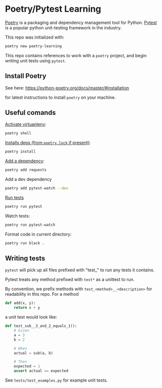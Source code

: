 # Poetry/Pytest Learning

[Poetry](https://python-poetry.org/) is a packaging and dependency management tool for Python. 
[Pytest](https://docs.pytest.org/en/6.2.x/) is a popular python unit-testing framework in the industry.

This repo was initialized with:
```bash
poetry new poetry-learning
```

This repo contains references to work with a `poetry` project, and begin writing unit tests using `pytest`.

## Install Poetry

See here: https://python-poetry.org/docs/master/#installation

for latest instructions to install `poetry` on your machine.

## Useful comands

[Activate virtuanlenv](https://python-poetry.org/docs/cli/#shell):
```bash
poetry shell
```

[Installs deps (from `poetry.lock` if present)](https://python-poetry.org/docs/cli/#install):
```bash
poetry install
```

[Add a dependency](https://python-poetry.org/docs/cli/#add):
```bash
poetry add requests
```

Add a dev dependency
```bash
poetry add pytest-watch --dev
```

[Run tests](https://python-poetry.org/docs/basic-usage/#using-poetry-run)
```bash
poetry run pytest
```

Watch tests:
```bash
poetry run pytest-watch
```

Format code in current directory:
```bash
poetry run black .
```

## Writing tests

`pytest` will pick up all files prefixed with "test_" to run any tests it contains.

Pytest treats any method prefixed with `test*` as a unittest to run. 

By convention, we prefix methods with `test_<method>__<description>` for readability in this repo. For a method
```python
def add(x, y):
    return x + y
```
a unit test would look like:
```python
def test_sub__3_and_2_equals_1():
    # Given
    a = 3
    b = 2

    # When
    actual = sub(a, b)

    # Then
    expected = 1
    assert actual == expected
```

See `tests/test_examples.py` for example unit tests.





